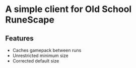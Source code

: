 # A simple client for Old School RuneScape

## Features

* Caches gamepack between runs
* Unrestricted minimum size
* Corrected default size
